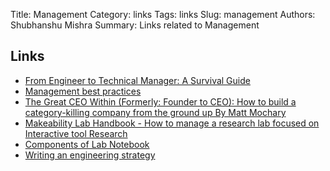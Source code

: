 Title: Management
Category: links
Tags: links
Slug: management
Authors: Shubhanshu Mishra
Summary: Links related to Management


## Links
* [From Engineer to Technical Manager: A Survival Guide](http://media.sundog-soft.com/FromEngineerToTechnicalManager.pdf)
* [Management best practices](https://djpardis.medium.com/management-and-coaching-best-practices-as-a-list-of-n-things-7a6d9c7f0fa5)
* [The Great CEO Within (Formerly: Founder to CEO): How to build a category-killing company from the ground up By Matt Mochary](https://docs.google.com/document/d/1ZJZbv4J6FZ8Dnb0JuMhJxTnwl-dwqx5xl0s65DE3wO8/edit#)
* [Makeability Lab Handbook - How to manage a research lab focused on Interactive tool Research](https://docs.google.com/document/d/1YiiDsfpiolpXjUTj8xWrQwQQUzqrfqT9bocOpaYDrtI/edit?tab=t.0)
* [Components of Lab Notebook](https://thebiologist.rsb.org.uk/images/biologist/2020/Apr_May_2020_67-2/67.2_Handbook.pdf)
* [Writing an engineering strategy](https://lethain.com/eng-strategies/)